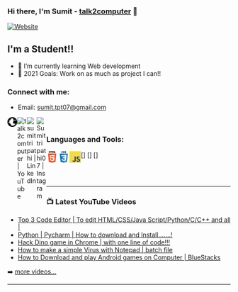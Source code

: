 ### Hi there, I'm Sumit - [talk2computer][website] 👋

[![Website](https://img.shields.io/youtube/channel/subscribers/UCGt6YxqAddqOfNOKyrYB9Ug?color=red&label=talk2computer&style=social)](https://www.youtube.com/channel/UCGt6YxqAddqOfNOKyrYB9Ug)


## I'm a Student!!

- 🌱 I’m currently learning Web development
- 🥅 2021 Goals: Work on as much as project I can!!

### Connect with me:
- Email: sumit.tpt07@gmail.com

[<img align="left" alt="codeSTACKr.com" width="22px" src="https://raw.githubusercontent.com/iconic/open-iconic/master/svg/globe.svg" />][website]
[<img align="left" alt="talk2computer | YouTube" width="22px" src="https://cdn.jsdelivr.net/npm/simple-icons@v3/icons/youtube.svg" />][youtube]
[<img align="left" alt="sumittripathi | LinkedIn" width="22px" src="https://cdn.jsdelivr.net/npm/simple-icons@v3/icons/linkedin.svg" />][linkedin]
[<img align="left" alt="Sumittripathi07 | Instagram" width="22px" src="https://cdn.jsdelivr.net/npm/simple-icons@v3/icons/instagram.svg" />][instagram]

<br />

### Languages and Tools:

[<img align="left"  width="26px" src="https://raw.githubusercontent.com/github/explore/80688e429a7d4ef2fca1e82350fe8e3517d3494d/topics/html/html.png" />]
[<img align="left"  width="26px" src="https://raw.githubusercontent.com/github/explore/80688e429a7d4ef2fca1e82350fe8e3517d3494d/topics/css/css.png" />]
[<img align="left" width="26px" src="https://raw.githubusercontent.com/github/explore/80688e429a7d4ef2fca1e82350fe8e3517d3494d/topics/javascript/javascript.png" />]


<br />
<br />

---

### 📺 Latest YouTube Videos

<!-- YOUTUBE:START -->
- [Top 3 Code Editor | To edit HTML/CSS/Java Script/Python/C/C++ and all |](https://youtu.be/6i_iYOPZrNs)
- [Python | Pycharm | How to download and Install....…!](https://www.youtube.com/watch?v=ynrJzxQmL4I&t=25s)
- [Hack Dino game in Chrome | with one line of code!!!](https://www.youtube.com/watch?v=FNUNvl4C1XU)
- [How to make a simple Virus with Notepad | batch file](https://www.youtube.com/watch?v=rejaKrpWB0U)
- [How to Download and play Android games on Computer | BlueStacks](https://www.youtube.com/watch?v=S8WFjrlIYY0&t=17s)
<!-- YOUTUBE:END -->

➡️ [more videos...](https://www.youtube.com/channel/UCGt6YxqAddqOfNOKyrYB9Ug)

---



[website]: https://www.youtube.com/channel/UCGt6YxqAddqOfNOKyrYB9Ug
[youtube]: https://www.youtube.com/channel/UCGt6YxqAddqOfNOKyrYB9Ug
[instagram]: https://www.instagram.com/sumittripathi07/
[linkedin]: https://www.linkedin.com/in/sumit-tripathi-932bb31b5/


